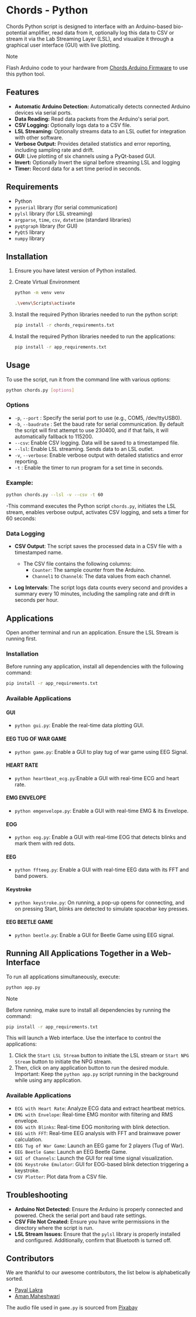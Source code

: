 # Chords - Python

Chords Python script is designed to interface with an Arduino-based bio-potential amplifier, read data from it, optionally log this data to CSV or stream it via the Lab Streaming Layer (LSL), and visualize it through a graphical user interface (GUI) with live plotting.

> [!NOTE]
> Flash Arduino code to your hardware from [Chords Arduino Firmware](https://github.com/upsidedownlabs/Chords-Arduino-Firmware) to use this python tool.

## Features

- **Automatic Arduino Detection:** Automatically detects connected Arduino devices via serial ports.
- **Data Reading:** Read data packets from the Arduino's serial port.
- **CSV Logging:** Optionally logs data to a CSV file.
- **LSL Streaming:** Optionally streams data to an LSL outlet for integration with other software.
- **Verbose Output:** Provides detailed statistics and error reporting, including sampling rate and drift.
- **GUI:** Live plotting of six channels using a PyQt-based GUI.
- **Invert:** Optionally Invert the signal before streaming LSL and logging
- **Timer:** Record data for a set time period in seconds.

## Requirements

-  Python
- `pyserial` library (for serial communication)
- `pylsl` library (for LSL streaming)
- `argparse`, `time`, `csv`, `datetime` (standard libraries)
- `pyqtgraph` library (for GUI)
- `PyQt5` library
- `numpy` library

## Installation

1. Ensure you have latest version of Python installed.
2. Create Virtual Environment
   ```bash
   python -m venv venv    
   ```

   ```bash
   .\venv\Scripts\activate  
   ```
3. Install the required Python libraries needed to run the python script:
    ```bash
    pip install -r chords_requirements.txt
    ```

4. Install the required Python libraries needed to run the applications:
    ```bash
    pip install -r app_requirements.txt
    ```

## Usage

To use the script, run it from the command line with various options:
  ```bash
  python chords.py [options]
  ```
### Options

- `-p`, `--port` <port>: Specify the serial port to use (e.g., COM5, /dev/ttyUSB0).
- `-b`, `--baudrate` <baudrate>: Set the baud rate for serial communication. By default the script will first attempt to use 230400, and if that fails, it will automatically fallback to 115200.
- `--csv`: Enable CSV logging. Data will be saved to a timestamped file.
- `--lsl`: Enable LSL streaming. Sends data to an LSL outlet.
- `-v`, `--verbose`: Enable verbose output with detailed statistics and error reporting.
- `-t` : Enable the timer to run program for a set time in seconds.

### Example:
  ```bash
  python chords.py --lsl -v --csv -t 60
  ```
-This command executes the Python script `chords.py`, initiates the LSL stream, enables verbose output, activates CSV logging, and sets a timer for 60 seconds:  

### Data Logging

- **CSV Output**: The script saves the processed data in a CSV file with a timestamped name.
  - The CSV file contains the following columns:
    - `Counter`: The sample counter from the Arduino.
    - `Channel1` to `Channel6`: The data values from each channel.

- **Log Intervals**: The script logs data counts every second and provides a summary every 10 minutes, including the sampling rate and drift in seconds per hour.

## Applications  
Open another terminal and run an application. Ensure the LSL Stream is running first.

### Installation  
Before running any application, install all dependencies with the following command:

```bash
pip install -r app_requirements.txt
```

### Available Applications  

#### GUI  

- `python gui.py`: Enable the real-time data plotting GUI.

#### EEG TUG OF WAR GAME

- `python game.py`: Enable a GUI to play tug of war game using EEG Signal.

#### HEART RATE

- `python heartbeat_ecg.py`:Enable a GUI with real-time ECG and heart rate.

#### EMG ENVELOPE

- `python emgenvelope.py`: Enable a GUI with real-time EMG & its Envelope.

#### EOG

- `python eog.py`: Enable a GUI with real-time EOG that detects blinks and mark them with red dots.

#### EEG

- `python ffteeg.py`: Enable a GUI with real-time EEG data with its FFT and band powers.

#### Keystroke

- `python keystroke.py`: On running, a pop-up opens for connecting, and on pressing Start, blinks are detected to simulate spacebar key presses.

#### EEG BEETLE GAME

- `python beetle.py`: Enable a GUI for Beetle Game using EEG signal.

## Running All Applications Together in a Web-Interface

To run all applications simultaneously, execute:

```bash
python app.py
```

> [!NOTE] 
> Before running, make sure to install all dependencies by running the command:
```bash
pip install -r app_requirements.txt
```

This will launch a Web interface. Use the interface to control the applications:

1. Click the `Start LSL Stream` button to initiate the LSL stream or `Start NPG Stream` button to initiate the NPG stream.
2. Then, click on any application button to run the desired module.
Important: Keep the `python app.py` script running in the background while using any application.

### Available Applications
- `ECG with Heart Rate`: Analyze ECG data and extract heartbeat metrics.
- `EMG with Envelope`: Real-time EMG monitor with filtering and RMS envelope.
- `EOG with Blinks`: Real-time EOG monitoring with blink detection.
- `EEG with FFT`: Real-time EEG analysis with FFT and brainwave power calculation.
- `EEG Tug of War Game`: Launch an EEG game for 2 players (Tug of War).
- `EEG Beetle Game`: Launch an EEG Beetle Game.
- `GUI of Channels`: Launch the GUI for real time signal visualization.
- `EOG Keystroke Emulator`: GUI for EOG-based blink detection triggering a keystroke.
- `CSV Plotter`: Plot data from a CSV file.

## Troubleshooting

- **Arduino Not Detected:** Ensure the Arduino is properly connected and powered. Check the serial port and baud rate settings.
- **CSV File Not Created:** Ensure you have write permissions in the directory where the script is run.
- **LSL Stream Issues:** Ensure that the `pylsl` library is properly installed and configured. Additionally, confirm that Bluetooth is turned off.

## Contributors

We are thankful to our awesome contributors, the list below is alphabetically sorted.

- [Payal Lakra](https://github.com/payallakra)
- [Aman Maheshwari](https://github.com/Amanmahe)

The audio file used in `game.py` is sourced from [Pixabay](https://pixabay.com/sound-effects/brass-fanfare-with-timpani-and-windchimes-reverberated-146260/)